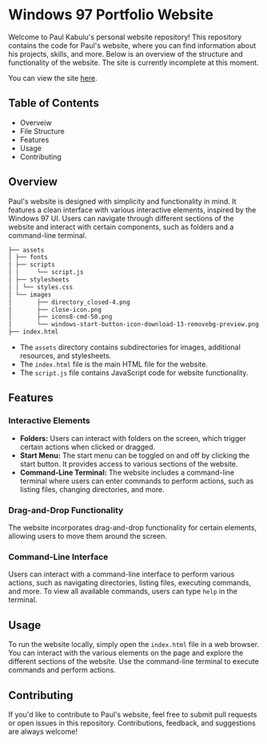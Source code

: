 # Windows 97 Portfolio Website

Welcome to Paul Kabulu's personal website repository! This repository contains the code for Paul's website, where you can find information about his projects, skills, and more. Below is an overview of the structure and functionality of the website. The site is currently incomplete at this moment.

You can view the site [here](https://paulkabzz.github.io/windows-97/).

## Table of Contents

+ Overveiw
+ File Structure
+ Features
+ Usage 
+ Contributing

## Overview

Paul's website is designed with simplicity and functionality in mind. It features a clean interface with various interactive elements, inspired by the Windows 97 UI. Users can navigate through different sections of the website and interact with certain components, such as folders and a command-line terminal.

``` bash
├── assets
│ ├── fonts
│ ├── scripts
│ │     └── script.js
│ ├── stylesheets
│ │ └── styles.css
│ └── images
│       ├── directory_closed-4.png
│       ├── close-icon.png
│       ├── icons8-cmd-50.png
│       └── windows-start-button-icon-download-13-removebg-preview.png
├── index.html
```

+ The ``assets`` directory contains subdirectories for images, additional resources, and stylesheets.
+ The ``index.html`` file is the main HTML file for the website.
+ The ``script.js`` file contains JavaScript code for website functionality.

## Features

### Interactive Elements

+ **Folders:** Users can interact with folders on the screen, which trigger certain actions when clicked or dragged.
+ **Start Menu:** The start menu can be toggled on and off by clicking the start button. It provides access to various sections of the website.
+ **Command-Line Terminal:** The website includes a command-line terminal where users can enter commands to perform actions, such as listing files, changing directories, and more.

### Drag-and-Drop Functionality

The website incorporates drag-and-drop functionality for certain elements, allowing users to move them around the screen.

### Command-Line Interface

Users can interact with a command-line interface to perform various actions, such as navigating directories, listing files, executing commands, and more. To view all available commands, users can type ``help`` in the terminal.

## Usage

To run the website locally, simply open the ``index.html`` file in a web browser. You can interact with the various elements on the page and explore the different sections of the website. Use the command-line terminal to execute commands and perform actions.

## Contributing

If you'd like to contribute to Paul's website, feel free to submit pull requests or open issues in this repository. Contributions, feedback, and suggestions are always welcome!

